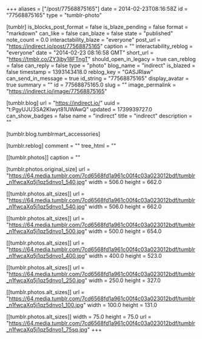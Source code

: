 +++
aliases = ["/post/77568875165"]
date = 2014-02-23T08:16:58Z
id = "77568875165"
type = "tumblr-photo"

[tumblr]
is_blocks_post_format = false
is_blaze_pending = false
format = "markdown"
can_like = false
can_blaze = false
state = "published"
note_count = 0.0
interactability_blaze = "everyone"
post_url = "https://indirect.io/post/77568875165"
caption = ""
interactability_reblog = "everyone"
date = "2014-02-23 08:16:58 GMT"
short_url = "https://tmblr.co/ZY3jby18FTngT"
should_open_in_legacy = true
can_reblog = false
can_reply = false
type = "photo"
blog_name = "indirect"
is_blazed = false
timestamp = 1393143418.0
reblog_key = "GASJRlaw"
can_send_in_message = true
id_string = "77568875165"
display_avatar = true
summary = ""
id = 77568875165.0
slug = ""
image_permalink = "https://indirect.io/image/77568875165"

[tumblr.blog]
url = "https://indirect.io/"
uuid = "t:PgyUJU3SA2Klwyt81UWAwQ"
updated = 1739939727.0
can_show_badges = false
name = "indirect"
title = "indirect"
description = ""

[tumblr.blog.tumblrmart_accessories]

[tumblr.reblog]
comment = ""
tree_html = ""

[[tumblr.photos]]
caption = ""

[tumblr.photos.original_size]
url = "https://64.media.tumblr.com/7cd6568fd1a961c00f4c03a023012bdf/tumblr_n1fwcaXq5j1qz5dnvo1_540.jpg"
width = 506.0
height = 662.0

[[tumblr.photos.alt_sizes]]
url = "https://64.media.tumblr.com/7cd6568fd1a961c00f4c03a023012bdf/tumblr_n1fwcaXq5j1qz5dnvo1_540.jpg"
width = 506.0
height = 662.0

[[tumblr.photos.alt_sizes]]
url = "https://64.media.tumblr.com/7cd6568fd1a961c00f4c03a023012bdf/tumblr_n1fwcaXq5j1qz5dnvo1_500.jpg"
width = 500.0
height = 654.0

[[tumblr.photos.alt_sizes]]
url = "https://64.media.tumblr.com/7cd6568fd1a961c00f4c03a023012bdf/tumblr_n1fwcaXq5j1qz5dnvo1_400.jpg"
width = 400.0
height = 523.0

[[tumblr.photos.alt_sizes]]
url = "https://64.media.tumblr.com/7cd6568fd1a961c00f4c03a023012bdf/tumblr_n1fwcaXq5j1qz5dnvo1_250.jpg"
width = 250.0
height = 327.0

[[tumblr.photos.alt_sizes]]
url = "https://64.media.tumblr.com/7cd6568fd1a961c00f4c03a023012bdf/tumblr_n1fwcaXq5j1qz5dnvo1_100.jpg"
width = 100.0
height = 131.0

[[tumblr.photos.alt_sizes]]
width = 75.0
height = 75.0
url = "https://64.media.tumblr.com/7cd6568fd1a961c00f4c03a023012bdf/tumblr_n1fwcaXq5j1qz5dnvo1_75sq.jpg"
+++
